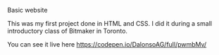 Basic website

This was my first project done in HTML and CSS. I did it during a small introductory class of Bitmaker in Toronto.

You can see it live here https://codepen.io/DalonsoAG/full/pwmbMv/

